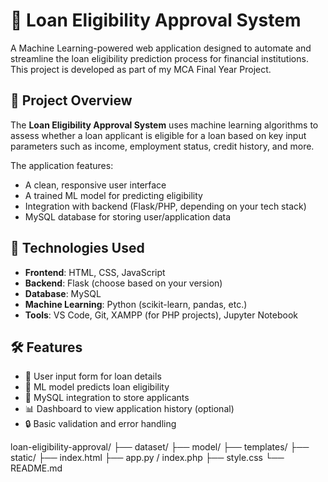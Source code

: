 # 🏦 Loan Eligibility Approval System

A Machine Learning-powered web application designed to automate and streamline the loan eligibility prediction process for financial institutions. This project is developed as part of my MCA Final Year Project.

## 📌 Project Overview

The **Loan Eligibility Approval System** uses machine learning algorithms to assess whether a loan applicant is eligible for a loan based on key input parameters such as income, employment status, credit history, and more.

The application features:
- A clean, responsive user interface
- A trained ML model for predicting eligibility
- Integration with backend (Flask/PHP, depending on your tech stack)
- MySQL database for storing user/application data

## 🚀 Technologies Used

- **Frontend**: HTML, CSS, JavaScript
- **Backend**: Flask (choose based on your version)
- **Database**: MySQL
- **Machine Learning**: Python (scikit-learn, pandas, etc.)
- **Tools**: VS Code, Git, XAMPP (for PHP projects), Jupyter Notebook

## 🛠 Features

- 🧾 User input form for loan details
- 🧠 ML model predicts loan eligibility
- 💾 MySQL integration to store applicants
- 📊 Dashboard to view application history (optional)
- 🔒 Basic validation and error handling

loan-eligibility-approval/
├── dataset/
├── model/
├── templates/
├── static/
├── index.html
├── app.py / index.php
├── style.css
└── README.md
